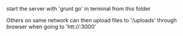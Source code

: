 start the server with 'grunt go' in terminal from this folder

Others on same network can then upload files to '/uploads' through browser when going
to 'htt://<ip-address on local network>:3000'
